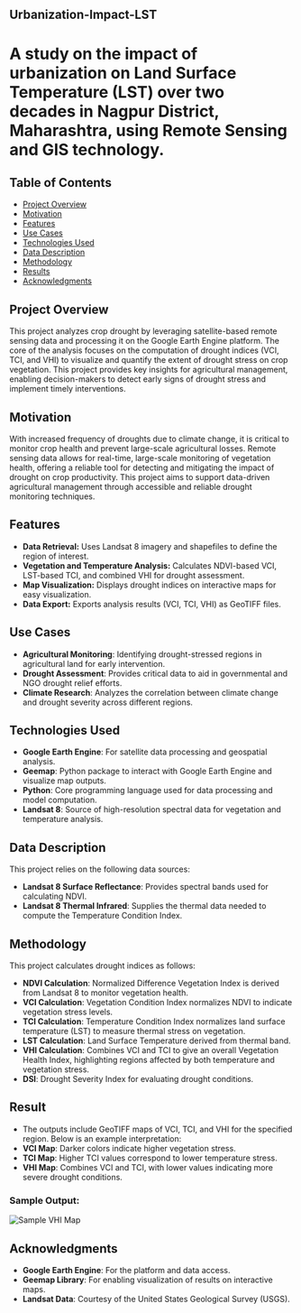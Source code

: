 ## Urbanization-Impact-LST
# A study on the impact of urbanization on Land Surface Temperature (LST) over two decades in Nagpur District, Maharashtra, using Remote Sensing and GIS technology.


## Table of Contents
- [Project Overview](#project-overview)
- [Motivation](#motivation)
- [Features](#features)
- [Use Cases](#use-cases)
- [Technologies Used](#technologies-used)
- [Data Description](#data-description)
- [Methodology](#methodology)
- [Results](#results)
- [Acknowledgments](#acknowledgments)
## Project Overview
This project analyzes crop drought by leveraging satellite-based remote sensing data and processing it on the Google Earth Engine platform. The core of the analysis focuses on the computation of drought indices (VCI, TCI, and VHI) to visualize and quantify the extent of drought stress on crop vegetation. This project provides key insights for agricultural management, enabling decision-makers to detect early signs of drought stress and implement timely interventions.

## Motivation
With increased frequency of droughts due to climate change, it is critical to monitor crop health and prevent large-scale agricultural losses. Remote sensing data allows for real-time, large-scale monitoring of vegetation health, offering a reliable tool for detecting and mitigating the impact of drought on crop productivity. This project aims to support data-driven agricultural management through accessible and reliable drought monitoring techniques.


## Features
- **Data Retrieval:** Uses Landsat 8 imagery and shapefiles to define the region of interest.
- **Vegetation and Temperature Analysis:** Calculates NDVI-based VCI, LST-based TCI, and combined VHI for drought assessment.
- **Map Visualization:** Displays drought indices on interactive maps for easy visualization.
- **Data Export:** Exports analysis results (VCI, TCI, VHI) as GeoTIFF files.


## Use Cases
- **Agricultural Monitoring**: Identifying drought-stressed regions in agricultural land for early intervention.
- **Drought Assessment**: Provides critical data to aid in governmental and NGO drought relief efforts.
- **Climate Research**: Analyzes the correlation between climate change and drought severity across different regions.

## Technologies Used
- **Google Earth Engine**: For satellite data processing and geospatial analysis.
- **Geemap**: Python package to interact with Google Earth Engine and visualize map outputs.
- **Python**: Core programming language used for data processing and model computation.
- **Landsat 8**: Source of high-resolution spectral data for vegetation and temperature analysis.

## Data Description
This project relies on the following data sources:
- **Landsat 8 Surface Reflectance**: Provides spectral bands used for calculating NDVI.
- **Landsat 8 Thermal Infrared**: Supplies the thermal data needed to compute the Temperature Condition Index.


## Methodology
This project calculates drought indices as follows:
- **NDVI Calculation**: Normalized Difference Vegetation Index is derived from Landsat 8 to monitor vegetation health.
- **VCI Calculation**: Vegetation Condition Index normalizes NDVI to indicate vegetation stress levels.
- **TCI Calculation**: Temperature Condition Index normalizes land surface temperature (LST) to measure thermal stress on vegetation.
- **LST Calculation**: Land Surface Temperature derived from thermal band.
- **VHI Calculation**: Combines VCI and TCI to give an overall Vegetation Health Index, highlighting regions affected by both temperature and vegetation stress.
- **DSI**: Drought Severity Index for evaluating drought conditions.

## Result
- The outputs include GeoTIFF maps of VCI, TCI, and VHI for the specified region. Below is an example interpretation:
- **VCI Map**: Darker colors indicate higher vegetation stress.
- **TCI Map**: Higher TCI values correspond to lower temperature stress.
- **VHI Map**: Combines VCI and TCI, with lower values indicating more severe drought conditions.

### Sample Output:
![Sample VHI Map](output/sample_vhi_map.png)
## Acknowledgments
- **Google Earth Engine**: For the platform and data access.
- **Geemap Library**: For enabling visualization of results on interactive maps.
- **Landsat Data**: Courtesy of the United States Geological Survey (USGS).


